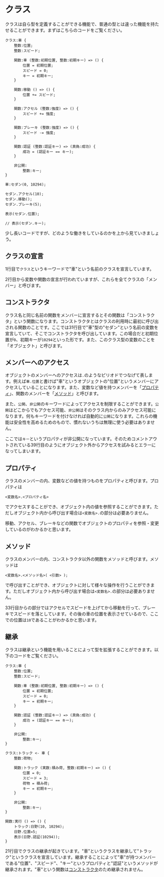 # クラス

クラスは自ら型を定義することができる機能で、普通の型とは違った機能を持たせることができます。まずはこちらのコードをご覧ください。

```
クラス:車 {
	整数:位置;
	整数:スピード;

	関数:車 (整数:初期位置, 整数:初期キー) => () {
		位置 = 初期位置;
		スピード = 0;
		キー = 初期キー;
	}

	関数:移動 () => () {
		位置 += スピード;
	}

	関数:アクセル (整数:強度) => () {
		スピード += 強度;
	}

	関数:ブレーキ (整数:強度) => () {
		スピード -= 強度;
	}

	関数:認証 (整数:認証キー) => (真偽:成功) {
		成功 = (認証キー == キー);
	}

	非公開:
		整数:キー;
}

車:セダン(0, 10294);

セダン.アクセル(10);
セダン.移動();
セダン.ブレーキ(5);

表示(セダン.位置);

// 表示(セダン.キー);
```

少し長いコードですが、どのような働きをしているのかを上から見ていきましょう。

## クラスの宣言

1行目で`クラス`というキーワードで"車"という名前のクラスを宣言しています。

2行目から変数や関数の宣言が行われていますが、これらを全てクラスの「メンバー」と呼びます。

## コンストラクタ

クラス名と同じ名前の関数をメンバーに宣言するとその関数は「コンストラクタ」という関数になります。コンストラクタとはクラスの利用時に最初に呼び出される関数のことです。ここでは31行目で"車"型の"セダン"という名前の変数を宣言していて、そこでコンストラクタを呼び出しています。この場合だと初期位置が`0`、初期キーが`10294`といった形です。また、このクラス型の変数のことを「オブジェクト」と呼びます。

## メンバーへのアクセス

オブジェクトのメンバーへのアクセスは`.`のようなピリオドでつなげて表します。例えば`車.位置`と書けば"車"というオブジェクトの"位置"というメンバーにアクセスしていることになります。また、変数など値を持つメンバーを「[プロパティ](#プロパティ)」、関数のメンバーを「[メソッド](#メソッド)」と呼びます。

また、`公開`、`非公開`のキーワードによってアクセスを制限することができます。`公開`はどこからでもアクセス可能、`非公開`はそのクラス内からのみアクセス可能になります。何もキーワードを付けなければ自動的に`公開`になります。これらの機能は安全性を高めるためのもので、慣れないうちは無理に使う必要はありません。

ここでは`キー`というプロパティが非公開になっています。そのためコメントアウトされている39行目のようにオブジェクト外からアクセスを試みるとエラーになってしまいます。

## プロパティ

クラスのメンバーの内、変数などの値を持つものをプロパティと呼びます。プロパティは

```
<変数名>.<プロパティ名>
```

でアクセスすることができ、オブジェクト内の値を参照することができます。ただしオブジェクト内から呼び出す場合は`<変数名>.`の部分は必要ありません。

移動、アクセル、ブレーキなどの関数でオブジェクトのプロパティを参照・変更しているのがわかるかと思います。

## メソッド

クラスのメンバーの内、コンストラクタ以外の関数をメソッドと呼びます。メソッドは

```
<変数名>.<メソッド名>( <引数> );
```

で呼び出すことができ、オブジェクトに対して様々な操作を行うことができます。ただしオブジェクト内から呼び出す場合は`<変数名>.`の部分は必要ありません。

33行目からの部分ではアクセルでスピードを上げてから移動を行って、ブレーキでスピードを落としています。その後の車の位置を表示させているので、ここでの位置は`10`であることがわかるかと思います。

## 継承

クラスは継承という機能を用いることによって型を拡張することができます。以下のコードをご覧ください。

```
クラス:車 {
	整数:位置;
	整数:スピード;

	関数:車 (整数:初期位置, 整数:初期キー) => () {
		位置 = 初期位置;
		スピード = 0;
		キー = 初期キー;
	}

	関数:認証 (整数:認証キー) => (真偽:成功) {
		成功 = (認証キー == キー);
	}

	非公開:
		整数:キー;
}

クラス:トラック <- 車 {
	整数:荷物;

	関数:トラック (実数:積み荷, 整数:初期キー) => () {
		位置 = 0;
		スピード = 3;
		荷物 = 積み荷;
		キー = 初期キー;
	}

	非公開:
		整数:キー;
}

関数:実行 () => () {
	トラック:日野(10, 10294);
	日野.位置=5;
	表示(日野.認証(10294));
}
```

21行目でクラスの継承が起きています。"車"というクラスを継承して"トラック"というクラスを宣言しています。継承することによって"車"が持つメンバーである"位置"、"スピード"、"キー"というプロパティと"認証"というメソッドが継承されます。"車"という関数は[コンストラクタ](#コンストラクタ)のため継承されません。